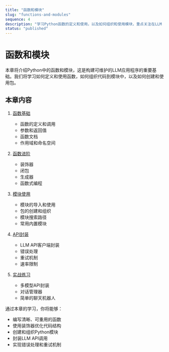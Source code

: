 ```yaml
---
title: "函数和模块"
slug: "functions-and-modules"
sequence: 4
description: "学习Python函数的定义和使用，以及如何组织和使用模块，重点关注在LLM API开发中的应用"
status: "published"
---
```


# 函数和模块

本章将介绍Python中的函数和模块，这是构建可维护的LLM应用程序的重要基础。我们将学习如何定义和使用函数，如何组织代码到模块中，以及如何创建和使用包。

## 本章内容

1. [函数基础](./function-basics.md)
   - 函数的定义和调用
   - 参数和返回值
   - 函数文档
   - 作用域和命名空间

2. [函数进阶](./advanced-functions.md)
   - 装饰器
   - 闭包
   - 生成器
   - 函数式编程

3. [模块使用](./modules.md)
   - 模块的导入和使用
   - 包的创建和组织
   - 模块搜索路径
   - 常用内置模块

4. [API封装](./api-wrapper.md)
   - LLM API客户端封装
   - 错误处理
   - 重试机制
   - 速率限制

5. [实战练习](./exercises.md)
   - 多模型API封装
   - 对话管理器
   - 简单的聊天机器人

通过本章的学习，你将能够：
- 编写清晰、可重用的函数
- 使用装饰器优化代码结构
- 创建和组织Python模块
- 封装LLM API调用
- 实现错误处理和重试机制
